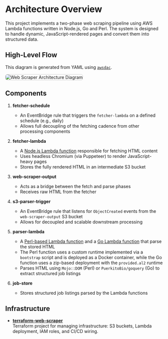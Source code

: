 # Architecture Overview

This project implements a two-phase web scraping pipeline using AWS Lambda functions written in Node.js, Go and Perl. The system is designed to handle dynamic, JavaScript-rendered pages and convert them into structured data.

## High-Level Flow

This diagram is generated from YAML using [`awsdac`](https://github.com/awslabs/diagram-as-code).

<img src="../web-scraper-pipeline.png" alt="Web Scraper Architecture Diagram" style="max-width: 100%; border: 1px solid #ccc; border-radius: 6px;">

## Components

1. **fetcher-schedule**
    - An EventBridge rule that triggers the `fetcher-lambda` on a defined schedule (e.g., daily)
    - Allows full decoupling of the fetching cadence from other processing components

2. **fetcher-lambda**
    - A [Node.js Lambda function](https://github.com/PhilNel/node-web-fetcher) responsible for fetching HTML content
    - Uses headless Chromium (via Puppeteer) to render JavaScript-heavy pages
    - Stores the fully rendered HTML in an intermediate S3 bucket

3. **web-scraper-output**
    - Acts as a bridge between the fetch and parse phases
    - Receives raw HTML from the fetcher

4. **s3-parser-trigger**
    - An EventBridge rule that listens for `ObjectCreated` events from the `web-scraper-output` S3 bucket
    - Allows for decoupled and scalable downstream processing

5. **parser-lambda**
    - A [Perl-based Lambda function](https://github.com/PhilNel/perl-web-scraper) and a [Go Lambda function](https://github.com/PhilNel/go-web-scraper) that parse the stored HTML
    - The Perl function uses a custom runtime implemented via a `bootstrap` script and is deployed as a Docker container, while the Go function uses a zip-based deployment with the `provided.al2` runtime
    - Parses HTML using `Mojo::DOM` (Perl) or `PuerkitoBio/goquery` (Go) to extract structured job listings

6. **job-store**
    - Stores structured job listings parsed by the Lambda functions

## Infrastructure

- [**terraform-web-scraper**](https://github.com/PhilNel/terraform-web-scraper)  
Terraform project for managing infrastructure: S3 buckets, Lambda deployment, IAM roles, and CI/CD wiring.